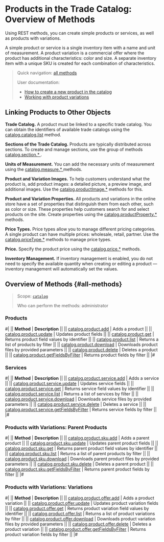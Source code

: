 # Products in the Trade Catalog: Overview of Methods

Using REST methods, you can create simple products or services, as well as products with variations.

A simple product or service is a single inventory item with a name and unit of measurement. A product variation is a commercial offer where the product has additional characteristics: color and size. A separate inventory item with a unique SKU is created for each combination of characteristics.

> Quick navigation: [all methods](#all-methods)
> 
> User documentation: 
>   - [How to create a new product in the catalog](https://helpdesk.bitrix24.com/open/18532198/)
>   - [Working with product variations](https://helpdesk.bitrix24.com/open/18839102/)

## Linking Products to Other Objects

**Trade Catalog.** A product must be linked to a specific trade catalog. You can obtain the identifiers of available trade catalogs using the [catalog.catalog.list](../catalog/catalog-catalog-list.md) method.

**Sections of the Trade Catalog.** Products are typically distributed across sections. To create and manage sections, use the group of methods [catalog.section.* ](../section/index.md).

**Units of Measurement.** You can add the necessary units of measurement using the [catalog.measure.* ](../measure/index.md) methods.

**Product and Variation Images.** To help customers understand what the product is, add product images: a detailed picture, a preview image, and additional images. Use the [catalog.productImage.*](../product-image/index.md) methods for this.

**Product and Variation Properties.** All products and variations in the online store have a set of properties that distinguish them from each other, such as color or size. These properties help customers search for and select products on the site. Create properties using the [catalog.productProperty.*](../product-property/index.md) methods.

**Price Types.** Price types allow you to manage different pricing categories. A single product can have multiple prices: wholesale, retail, partner. Use the [catalog.priceType.*](../price-type/index.md) methods to manage price types.

**Price.** Specify the product price using the [catalog.price.*](../price/index.md) methods.

**Inventory Management.** If inventory management is enabled, you do not need to specify the available quantity when creating or editing a product — inventory management will automatically set the values.

## Overview of Methods {#all-methods}

> Scope: [`catalog`](../../scopes/permissions.md)
>
> Who can perform the methods: administrator

### Products

#|
|| **Method** | **Description** ||
|| [catalog.product.add](./catalog-product-add.md) | Adds a product ||
|| [catalog.product.update](./catalog-product-update.md) | Updates product fields ||
|| [catalog.product.get](./catalog-product-get.md) | Returns product field values by identifier ||
|| [catalog.product.list](./catalog-product-list.md) | Returns a list of products by filter ||
|| [catalog.product.download](./catalog-product-download.md) | Downloads product files by provided parameters ||
|| [catalog.product.delete](./catalog-product-delete.md) | Deletes a product ||
|| [catalog.product.getFieldsByFilter](./catalog-product-get-fields-by-filter.md) | Returns product fields by filter ||
|#

### Services

#|
|| **Method** | **Description** ||
|| [catalog.product.service.add](./service/catalog-product-service-add.md) | Adds a service ||
|| [catalog.product.service.update](./service/catalog-product-service-update.md) | Updates service fields ||
|| [catalog.product.service.get](./service/catalog-product-service-get.md) | Returns service field values by identifier ||
|| [catalog.product.service.list](./service/catalog-product-service-list.md) | Returns a list of services by filter ||
|| [catalog.product.service.download](./service/catalog-product-service-download.md) | Downloads service files by provided parameters ||
|| [catalog.product.service.delete](./service/catalog-product-service-delete.md) | Deletes a service ||
|| [catalog.product.service.getFieldsByFilter](./service/catalog-product-service-get-fields-by-filter.md) | Returns service fields by filter ||
|#

### Products with Variations: Parent Products

#|
|| **Method** | **Description** ||
|| [catalog.product.sku.add](./sku/catalog-product-sku-add.md) | Adds a parent product ||
|| [catalog.product.sku.update](./sku/catalog-product-sku-update.md) | Updates parent product fields ||
|| [catalog.product.sku.get](./sku/catalog-product-sku-get.md) | Returns parent product field values by identifier ||
|| [catalog.product.sku.list](./sku/catalog-product-sku-list.md) | Returns a list of parent products by filter ||
|| [catalog.product.sku.download](./sku/catalog-product-sku-download.md) | Downloads parent product files by provided parameters ||
|| [catalog.product.sku.delete](./sku/catalog-product-sku-delete.md) | Deletes a parent product ||
|| [catalog.product.sku.getFieldsByFilter](./sku/catalog-product-sku-get-fields-by-filter.md) | Returns parent product fields by filter ||
|#

### Products with Variations: Variations

#|
|| **Method** | **Description** ||
|| [catalog.product.offer.add](./offer/catalog-product-offer-add.md) | Adds a product variation ||
|| [catalog.product.offer.update](./offer/catalog-product-offer-update.md) | Updates product variation fields ||
|| [catalog.product.offer.get](./offer/catalog-product-offer-get.md) | Returns product variation field values by identifier ||
|| [catalog.product.offer.list](./offer/catalog-product-offer-list.md) | Returns a list of product variations by filter ||
|| [catalog.product.offer.download](./offer/catalog-product-offer-download.md) | Downloads product variation files by provided parameters ||
|| [catalog.product.offer.delete](./offer/catalog-product-offer-delete.md) | Deletes a product variation ||
|| [catalog.product.offer.getFieldsByFilter](./offer/catalog-product-offer-get-fields-by-filter.md) | Returns product variation fields by filter ||
|#